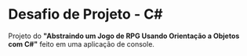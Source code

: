 # Desafio de Projeto - C#

Projeto do
**"Abstraindo um Jogo de RPG Usando Orientação a 
Objetos com C#"**
feito em uma aplicação de console.